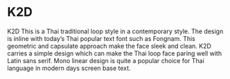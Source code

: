 # K2D
K2D
This is a Thai traditional loop style in a contemporary style. The design is inline with today’s Thai popular text font such as Fongnam. This geometric and capsulate approach make the face sleek and clean. K2D carries a simple design which can make the Thai loop face paring well with Latin sans serif.  Mono linear design is quite a popular choice for Thai language in modern days screen base text. 
